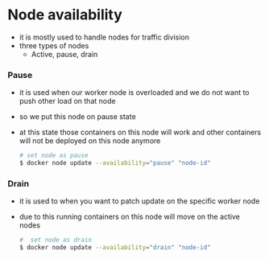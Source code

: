 # Node availability

- it is mostly used to handle nodes for traffic division
- three types of nodes
  - Active, pause, drain

### Pause

- it is used when our worker node is overloaded and we do not want to push other load on that node 

- so we put this node on pause state

- at this state those containers on this node will work and other containers will not be deployed on this node anymore

  ```bash
  # set node as pause
  $ docker node update --availability="pause" "node-id"
  ```

  

### Drain

- it is used to when you want to patch update on the specific worker node

- due to this running containers on this node will move on the active nodes

  ```bash
  #  set node as drain
  $ docker node update --availability="drain" "node-id"
  ```

  